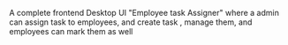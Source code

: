 A complete frontend  Desktop UI "Employee task Assigner" where a admin can assign task to employees, and create task , manage them, and employees can mark them as well